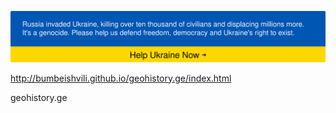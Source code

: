 [![SWUbanner](https://raw.githubusercontent.com/vshymanskyy/StandWithUkraine/main/banner2-direct.svg)](https://github.com/vshymanskyy/StandWithUkraine/blob/main/docs/README.md)


http://bumbeishvili.github.io/geohistory.ge/index.html



geohistory.ge
